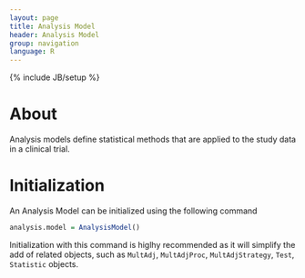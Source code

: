 ```yaml
---
layout: page
title: Analysis Model
header: Analysis Model
group: navigation
language: R
---
```

{% include JB/setup %}

# About
Analysis models define statistical methods that are applied to the study data in a clinical trial.

# Initialization

An Analysis Model can be initialized using the following command

```R
analysis.model = AnalysisModel()
```

Initialization with this command is higlhy recommended as it will simplify the add of related objects, such as 
`MultAdj`, `MultAdjProc`, `MultAdjStrategy`, `Test`, `Statistic` objects.